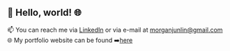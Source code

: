 ## 👋 Hello, world! 🌐 

<!--
**morganjunlin/morganjunlin** is a ✨ _special_ ✨ repository because its `README.md` (this file) appears on your GitHub profile.

Here are some ideas to get you started:

- 🔭 I’m currently working on ...
- 🌱 I’m currently learning ...
- 👯 I’m looking to collaborate on ...
- 🤔 I’m looking for help with ...
- 💬 Ask me about ...
- 📫 How to reach me: ...
- 😄 Pronouns: ...
- ⚡ Fun fact: ...
-->
📫 You can reach me via [LinkedIn](https://www.linkedin.com/in/morganjunlin/) or via e-mail at morganjunlin@gmail.com <br />
🌐 My portfolio website can be found ➡️[here](https://morganjunlin.github.io/)
